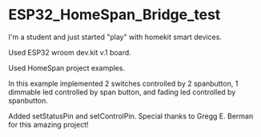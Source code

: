 # ESP32_HomeSpan_Bridge_test
I'm a student and just started "play" with homekit smart devices.

Used ESP32 wroom dev.kit v.1 board.

Used HomeSpan project examples.

In this example implemented 2 switches controlled by 2 spanbutton, 1 dimmable led controlled by span button, 
and fading led controlled by spanbutton.

Added setStatusPin and setControlPin.
Special thanks to Gregg E. Berman for this amazing project!
